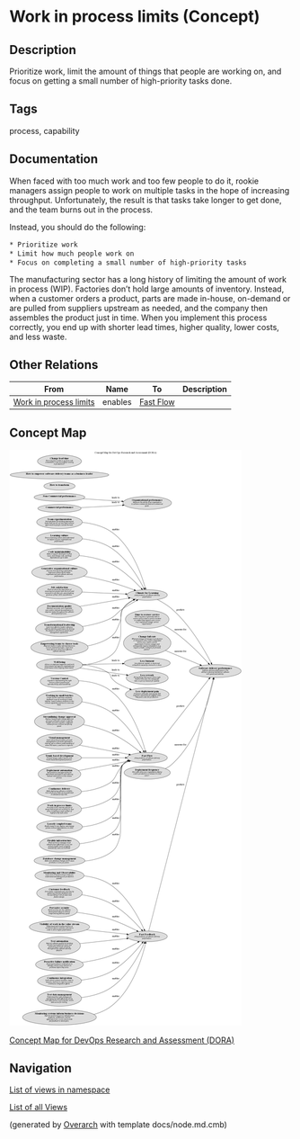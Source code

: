 
# Work in process limits (Concept)
## Description
Prioritize work, limit the amount of things that people are working on, and focus on getting a small number of high-priority tasks done.


## Tags
process, capability

## Documentation
When faced with too much work and too few people to do it, rookie managers assign people to work on multiple tasks in the hope of increasing throughput. Unfortunately, the result is that tasks take longer to get done, and the team burns out in the process.

Instead, you should do the following:

    * Prioritize work
    * Limit how much people work on
    * Focus on completing a small number of high-priority tasks

The manufacturing sector has a long history of limiting the amount of work in process (WIP). Factories don’t hold large amounts of inventory. Instead, when a customer orders a product, parts are made in-house, on-demand or are pulled from suppliers upstream as needed, and the company then assembles the product just in time. When you implement this process correctly, you end up with shorter lead times, higher quality, lower costs, and less waste.
## Other Relations
| From | Name | To | Description |
|---|---|---|---|
| [Work in process limits](../../software-development/dora/work-in-process-limits.md) | enables | [Fast Flow](../../software-development/dora/fast-flow.md) |  |

## Concept Map
![Concept Map for DevOps Research and Assessment (DORA)](../../software-development/dora/concept-view.png)

[Concept Map for DevOps Research and Assessment (DORA)](../../software-development/dora/concept-view.md)


## Navigation
[List of views in namespace](./views-in-namespace.md)

[List of all Views](../../views.md)


(generated by [Overarch](https://github.com/soulspace-org/overarch) with template docs/node.md.cmb)
